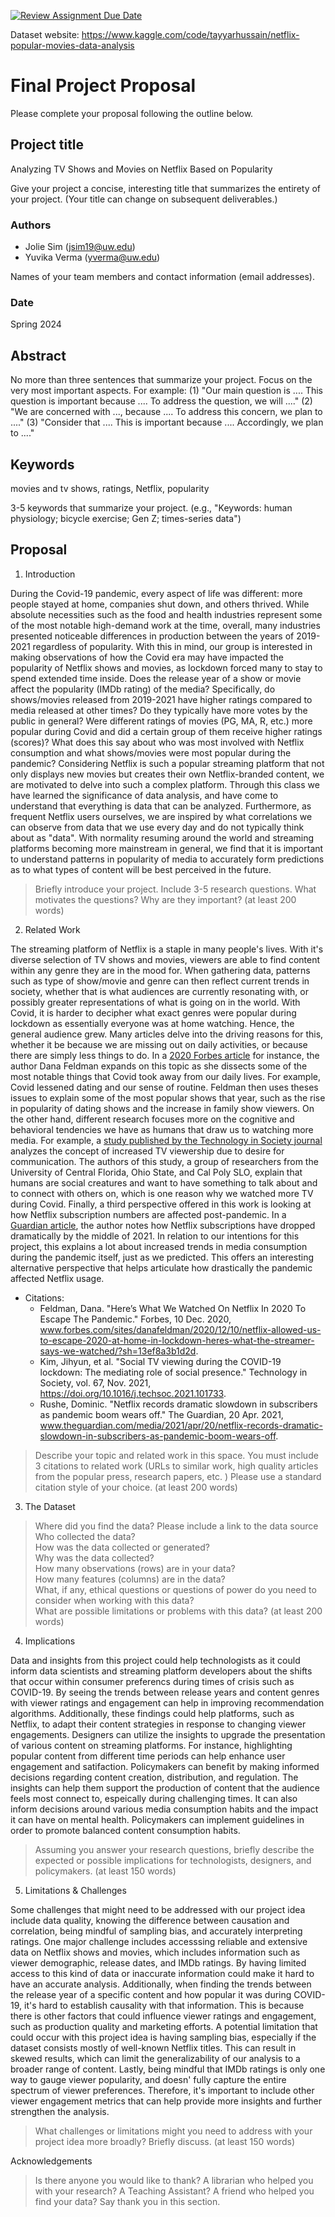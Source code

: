 [![Review Assignment Due Date](https://classroom.github.com/assets/deadline-readme-button-24ddc0f5d75046c5622901739e7c5dd533143b0c8e959d652212380cedb1ea36.svg)](https://classroom.github.com/a/9bMXU1P_)


Dataset website: https://www.kaggle.com/code/tayyarhussain/netflix-popular-movies-data-analysis

# Final Project Proposal

Please complete your proposal following the outline below.

## Project title

Analyzing TV Shows and Movies on Netflix Based on Popularity

Give your project a concise, interesting title that summarizes the entirety of your project. (Your title can change on subsequent deliverables.)

### Authors
- Jolie Sim (jsim19@uw.edu)
- Yuvika Verma (yverma@uw.edu)

Names of your team members and contact information (email addresses).
### Date

Spring 2024
## Abstract

No more than three sentences that summarize your project. Focus on the very most important aspects. For example: (1) "Our main question is .... This question is important because .... To address the question, we will ...." (2) "We are concerned with ..., because .... To address this concern, we plan to ...." (3) "Consider that .... This is important because .... Accordingly, we plan to ...."

## Keywords

movies and tv shows, ratings, Netflix, popularity

3-5 keywords that summarize your project.
(e.g., "Keywords: human physiology; bicycle exercise; Gen Z; times-series data")

## Proposal

1. Introduction  

During the Covid-19 pandemic, every aspect of life was different: more people stayed at home, companies shut down, and others thrived. While absolute necessities such as the food and health industries represent some of the most notable high-demand work at the time, overall, many industries presented noticeable differences in production between the years of 2019-2021 regardless of popularity. With this in mind, our group is interested in making observations of how the Covid era may have impacted the popularity of Netflix shows and movies, as lockdown forced many to stay to spend extended time inside. Does the release year of a show or movie affect the popularity (IMDb rating) of the media? Specifically, do shows/movies released from 2019-2021 have higher ratings compared to media released at other times? Do they typically have more votes by the public in general? Were different ratings of movies (PG, MA, R, etc.) more popular during Covid and did a certain group of them receive higher ratings (scores)? What does this say about who was most involved with Netflix consumption and what shows/movies were most popular during the pandemic? Considering Netflix is such a popular streaming platform that not only displays new movies but creates their own Netflix-branded content, we are motivated to delve into such a complex platform. Through this class we have learned the significance of data analysis, and have come to understand that everything is data that can be analyzed. Furthermore, as frequent Netflix users ourselves, we are inspired by what correlations we can observe from data that we use every day and do not typically think about as "data". With normality resuming around the world and streaming platforms becoming more mainstream in general, we find that it is important to understand patterns in popularity of media to accurately form predictions as to what types of content will be best perceived in the future.

> Briefly introduce your project.  Include 3-5 research questions. What motivates the questions? Why are they important? (at least 200 words)

2. Related Work  

The streaming platform of Netflix is a staple in many people's lives. With it's diverse selection of TV shows and movies, viewers are able to find content within any genre they are in the mood for. When gathering data, patterns such as type of show/movie and genre can then reflect current trends in society, whether that is what audiences are currently resonating with, or possibly greater representations of what is going on in the world. With Covid, it is harder to decipher what exact genres were popular during lockdown as essentially everyone was at home watching. Hence, the general audience grew. Many articles delve into the driving reasons for this, whether it be because we are missing out on daily activities, or because there are simply less things to do. In a [2020 Forbes article](https://www.forbes.com/sites/danafeldman/2020/12/10/netflix-allowed-us-to-escape-2020-at-home-in-lockdown-heres-what-the-streamer-says-we-watched/?sh=13ef8a3b1d2d) for instance, the author Dana Feldman expands on this topic as she dissects some of the most notable things that Covid took away from our daily lives. For example, Covid lessened dating and our sense of routine. Feldman then uses theses issues to explain some of the most popular shows that year, such as the rise in popularity of dating shows and the increase in family show viewers. On the other hand, different research focuses more on the cognitive and behavioral tendencies we have as humans that draw us to watching more media. For example, a [study published by the Technology in Society journal](https://www.ncbi.nlm.nih.gov/pmc/articles/PMC8437809/) analyzes the concept of increased TV viewership due to desire for communication. The authors of this study, a group of researchers from the University of Central Florida, Ohio State, and Cal Poly SLO, explain that humans are social creatures and want to have something to talk about and to connect with others on, which is one reason why we watched more TV during Covid. Finally, a third perspective offered in this work is looking at how Netflix subscription numbers are affected post-pandemic. In a [Guardian article](https://www.theguardian.com/media/2021/apr/20/netflix-records-dramatic-slowdown-in-subscribers-as-pandemic-boom-wears-off), the author notes how Netflix subscriptions have dropped dramatically by the middle of 2021. In relation to our intentions for this project, this explains a lot about increased trends in media consumption during the pandemic itself, just as we predicted. This offers an interesting alternative perspective that helps articulate how drastically the pandemic affected Netflix usage.
- Citations:
  - Feldman, Dana. "Here’s What We Watched On Netflix In 2020 To Escape The Pandemic." Forbes, 10 Dec. 2020, www.forbes.com/sites/danafeldman/2020/12/10/netflix-allowed-us-to-escape-2020-at-home-in-lockdown-heres-what-the-streamer-says-we-watched/?sh=13ef8a3b1d2d.
  - Kim, Jihyun, et al. "Social TV viewing during the COVID-19 lockdown: The mediating role of social presence." Technology in Society, vol. 67, Nov. 2021, https://doi.org/10.1016/j.techsoc.2021.101733.
  - Rushe, Dominic. "Netflix records dramatic slowdown in subscribers as pandemic boom wears off." The Guardian, 20 Apr. 2021, www.theguardian.com/media/2021/apr/20/netflix-records-dramatic-slowdown-in-subscribers-as-pandemic-boom-wears-off.



> Describe your topic and related work in this space. You must include 3 citations to related work (URLs to similar work, high quality articles from the popular press, research papers, etc. ) Please use a standard citation style of your choice. (at least 200 words)

3. The Dataset

> Where did you find the data? Please include a link to the data source  
> Who collected the data?  
> How was the data collected or generated?  
> Why was the data collected?  
>How many observations (rows) are in your data?  
> How many features (columns) are in the data?  
> What, if any, ethical questions or questions of power do you need to consider when working with this data?  
> What are possible limitations or problems with this data?   (at least 200 words)

4. Implications

Data and insights from this project could help technologists as it could inform data scientists and streaming platform developers about the shifts that occur within consumer preferencs during times of crisis such as COVID-19. By seeing the trends between release years and content genres with viewer ratings and engagement can help in improving recommendation algorithms. Additionally, these findings could help platforms, such as Netflix, to adapt their content strategies in response to changing viewer engagements. Designers can utilize the insights to upgrade the presentation of various content on streaming platforms. For instance, highlighting popular content from different time periods can help enhance user engagement and satifaction. Policymakers can benefit by making informed decisions regarding content creation, distribution, and regulation. The insights can help them support the production of content that the audience feels most connect to, espeically during challenging times. It can also inform decisions around various media consumption habits and the impact it can have on mental health. Policymakers can implement guidelines in order to promote balanced content consumption habits.  

> Assuming you answer your research questions, briefly describe the expected or possible implications for technologists, designers, and policymakers. (at least 150 words)

5. Limitations & Challenges

Some challenges that might need to be addressed with our project idea include data quality, knowing the difference between causation and correlation, being mindful of sampling bias, and accurately interpreting ratings. One major challenge includes accesssing reliable and extensive data on Netflix shows and movies, which includes information such as viewer demographic, release dates, and IMDb ratings. By having limited access to this kind of data or inaccurate information could make it hard to have an accurate analysis. Additionally, when finding the trends between the release year of a specific content and how popular it was during COVID-19, it's hard to establish causality with that information. This is because there is other factors that could influence viewer ratings and engagement, such as production quality and marketing efforts. A potential limitation that could occur with this project idea is having sampling bias, especially if the dataset consists mostly of well-known Netflix titles. This can result in skewed results, which can limit the generalizability of our analysis to a broader range of content. Lastly, being mindful that IMDb ratings is only one way to gauge viewer popularity, and doesn' fully capture the entire spectrum of viewer preferences. Therefore, it's important to include other viewer engagement metrics that can help provide more insights and further strengthen the analysis.

>What challenges or limitations might you need to address with your project idea more broadly? Briefly discuss. (at least 150 words)

Acknowledgements
> Is there anyone you would like to thank? A librarian who helped you with your research? A Teaching Assistant? A friend who helped you find your data? Say thank you in this section.
